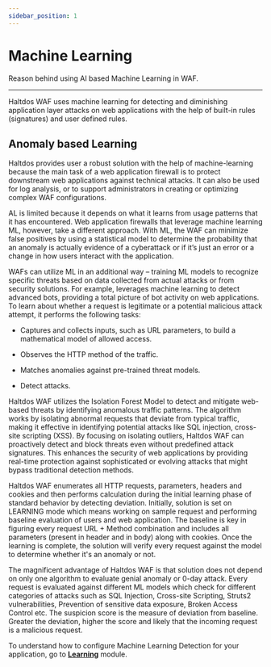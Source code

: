 ```yaml
---
sidebar_position: 1
---
```


# Machine Learning

Reason behind using AI based Machine Learning in WAF.

---

Haltdos WAF uses machine learning for detecting and diminishing application layer attacks on web applications with the help of built-in rules (signatures) and user defined rules. 

## Anomaly based Learning

Haltdos provides user a robust solution with the help of machine-learning because the main task of a web application firewall is to protect downstream web applications against technical attacks. It can also be used for log analysis, or to support administrators in creating or optimizing complex WAF configurations.

AL is limited because it depends on what it learns from usage patterns that it has encountered. Web application firewalls that leverage machine learning ML, however, take a different approach. With ML, the WAF can minimize false positives by using a statistical model to determine the probability that an anomaly is actually evidence of a cyberattack or if it’s just an error or a change in how users interact with the application.

WAFs can utilize ML in an additional way – training ML models to recognize specific threats based on data collected from actual attacks or from security solutions. For example, leverages machine learning to detect advanced bots, providing a total picture of bot activity on web applications. To learn about whether a request is legitimate or a potential malicious attack attempt, it performs the following tasks:

- Captures and collects inputs, such as URL parameters, to build a mathematical model of allowed access.

- Observes the HTTP method of the traffic.

- Matches anomalies against pre-trained threat models.

- Detect attacks.

Haltdos WAF utilizes the Isolation Forest Model to detect and mitigate web-based threats by identifying anomalous traffic patterns. The algorithm works by isolating abnormal requests that deviate from typical traffic, making it effective in identifying potential attacks like SQL injection, cross-site scripting (XSS). By focusing on isolating outliers, Haltdos WAF can proactively detect and block threats even without predefined attack signatures. This enhances the security of web applications by providing real-time protection against sophisticated or evolving attacks that might bypass traditional detection methods.

Haltdos WAF enumerates all HTTP requests, parameters, headers and cookies and then performs calculation during the initial learning phase of standard behavior by detecting deviation. Initially, solution is set on LEARNING mode which means working on sample request and performing baseline evaluation of users and web application. The baseline is key in figuring every request URL + Method combination and includes all parameters (present in header and in body) along with cookies. Once the learning is complete, the solution will verify every request against the model to determine whether it's an anomaly or not.

The magnificent advantage of Haltdos WAF is that solution does not depend on only one algorithm to evaluate genial anomaly or 0-day attack. Every request is evaluated against different ML models which check for different categories of attacks such as SQL Injection, Cross-site Scripting, Struts2 vulnerabilities, Prevention of sensitive data exposure, Broken Access Control  etc. The suspicion score is the measure of deviation from baseline. Greater the deviation, higher the score and likely that the incoming request is a malicious request.  

To understand how to configure Machine Learning Detection for your application, go to [**Learning**](/enterprise/waf/listener/settings/learning-settings) module.
